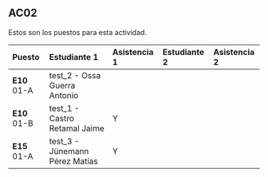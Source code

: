 ## AC02

Estos son los puestos para esta actividad.

|Puesto|Estudiante 1|Asistencia 1|Estudiante 2|Asistencia 2|
|:-----|:-----------|:-----------|:-----------|:-----------|
|**E10** 01-A|test_2 - Ossa Guerra Antonio||||
|**E10** 01-B|test_1 - Castro Retamal Jaime|Y|||
|**E15** 01-A|test_3 - Jünemann Pérez Matías|Y|||
